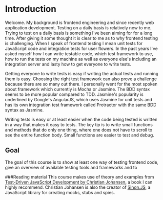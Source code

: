 # Introduction
Welcome. My background is frontend engineering and since recently web application development. Testing on a daily basis is relatively new to me. Trying to test on a daily basis is something I've been aiming for for a long time. After giving it some thought it is clear to me as to why frontend testing is challenging. When I speak of frontend testing I mean unit tests for JavaScript code and integration tests for user flowers. In the past years I've asked myself how I can write testable code, which test framework to use, how to run the tests on my machine as well as everyone else's including an integration server and lasty how to get everyone to write tests.

Getting everyone to write tests is easy if writing the actual tests and running them is easy. Choosing the right test framework can also prove a challenge because there are so many out there. I personally went for the most spoken about framework which currently is Mocha or Jasmine. The BDD syntax seems to be more popular compared to TDD. Jasmine's popularity is underlined by Google's AngularJS, which uses Jasmine for unit tests and has its own integration test framework called Protractor with the same BDD syntax as Jasmine.

Writing tests is easy or at least easier when the code being tested is written in a way that makes it easy to tests. The key tip is to write small functions and methods that do only one thing, where one does not have to scroll to see the entire function body. Small functions are easier to test and debug.

## Goal
The goal of this course is to show at least one way of testing frontend code, give an overview of available testing tools and frameworks and to

###Reading material
This course makes use of theory and examples from [Test-Driven JavaScript Development by Christian Johansen](http://tddjs.com/), a book I can highly recommend. Christian Johansen is also the creator of [Sinon.JS](http://sinonjs.org/), a JavaScript library for creating mocks, stubs and spies.

